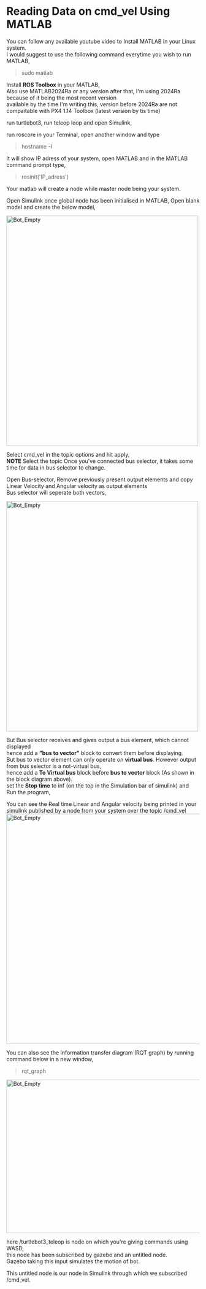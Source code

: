 
# Reading Data on cmd_vel Using MATLAB

You can follow any available youtube video to Install MATLAB in your Linux system.<br>
I would suggest to use the following command everytime you wish to run MATLAB,
> sudo matlab

Install **ROS Toolbox** in your MATLAB,<br>
Also use MATLAB2024Ra or any version after that, I'm using 2024Ra because of it being the most recent version <br>
available by the time I'm writing this, version before 2024Ra are not compaitable with PX4 1.14 Toolbox (latest version by tis time)


run turtlebot3, run teleop loop and open Simulink,

run roscore in your Terminal, open another window and type
> hostname -I

It will show IP adress of your system, open MATLAB and in the MATLAB command prompt type,
> rosinit('IP_adress')

Your matlab will create a node while master node being your system.

Open Simulink once global node has been initialised in MATLAB, Open blank model and create the below model,

<img src="https://github.com/Ayush-1081/ROS_simulink/assets/132341349/8fca13a0-899f-44bc-bc6a-0dd8bc20ee1f" alt="Bot_Empty" width="500" height="600">

Select cmd_vel in the topic options and hit apply, <br>
**NOTE** Select the topic Once you've connected bus selector, it takes some time for data in bus selector to change.

Open Bus-selector, Remove previously present output elements and copy Linear Velocity and Angular velocity as output elements <br>
Bus selector will seperate both vectors,

<img src="https://github.com/Ayush-1081/ROS_simulink/assets/132341349/ac26d994-a07c-4b8c-8fa2-52dbdb0b013c" alt="Bot_Empty" width="500" height="600">

But Bus selector receives and gives output a bus element, which cannot displayed <br>
hence add a **"bus to vector"** block to convert them before displaying. <br>
But bus to vector element can only operate on **virtual bus**. However output from bus selector is a not-virtual bus, <br>
hence add a **To Virtual bus** block before **bus to vector** block (As shown in the block diagram above). <br>
set the **Stop time** to inf (on the top in the Simulation bar of simulink) and Run the program, <br>

You can see the Real time Linear and Angular velocity being printed in your simulink published by a node from your system over the topic /cmd_vel <br>
<img src="https://github.com/Ayush-1081/ROS_simulink/assets/132341349/2c529772-cbdd-4ffa-994d-4ade002e6cc8" alt="Bot_Empty" width="1200" height="600">

You can also see the Information transfer diagram (RQT graph) by running command below in a new window,
> rqt_graph

<img src="https://github.com/Ayush-1081/ROS_simulink/assets/132341349/502ceaa8-8d3a-4160-a393-cb4961aad55d" alt="Bot_Empty" width="600" height="400">

here /turtlebot3_teleop is node on which you're giving commands using WASD,<br>
this node has been subscribed by gazebo and an untitled node. <br>
Gazebo taking this input simulates the motion of bot. <br>

This untitled node is our node in Simulink through which we subscribed /cmd_vel.


